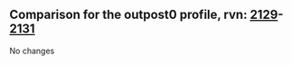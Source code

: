 ## Comparison for the outpost0 profile, rvn: [2129](https://github.com/PRO100KatYT/FortniteProfileRevisions/tree/main/profiles/outpost0/2129%20outpost0.json)-[2131](https://github.com/PRO100KatYT/FortniteProfileRevisions/tree/main/profiles/outpost0/2131%20outpost0.json)

No changes
